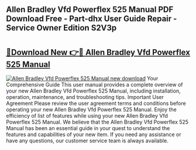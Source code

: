## Allen Bradley Vfd Powerflex 525 Manual PDF Download Free - Part-dhx User Guide Repair - Service Owner Edition S2V3p

# <h2><a href="http://bc33949.oget.top/?id=Allen+Bradley+Vfd+Powerflex+525+Manual">🔗Download New 👉🔴 Allen Bradley Vfd Powerflex 525 Manual</a></h2>

[![Allen Bradley Vfd Powerflex 525 Manual new download](https://i.imgur.com/5g1atiW.png)](http://bc33949.oget.top/?id=Allen+Bradley+Vfd+Powerflex+525+Manual)
Your Comprehensive Guide This user manual provides a complete overview of your new Allen Bradley Vfd Powerflex 525 Manual, including installation, operation, maintenance, and troubleshooting tips. Important User Agreement Please review the user agreement terms and conditions before operating your new Allen Bradley Vfd Powerflex 525 Manual. Enjoy the efficiency of list of features while using your new Allen Bradley Vfd Powerflex 525 Manual. We believe that the Allen Bradley Vfd Powerflex 525 Manual has been an essential guide in your quest to understand the features and capabilities of your new item. If you need any assistance or have any questions, our customer service team is always available.
